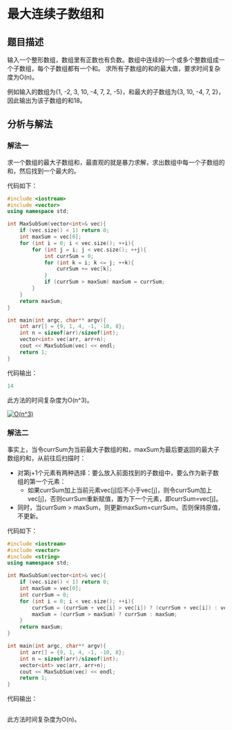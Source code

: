 # 最大连续子数组和

## 题目描述

输入一个整形数组，数组里有正数也有负数。数组中连续的一个或多个整数组成一个子数组，每个子数组都有一个和。 求所有子数组的和的最大值，要求时间复杂度为O(n)。

例如输入的数组为{1, -2, 3, 10, -4, 7, 2, -5}，和最大的子数组为{3, 10, -4, 7, 2}， 因此输出为该子数组的和18。

## 分析与解法

### 解法一

求一个数组的最大子数组和，最直观的就是暴力求解，求出数组中每一个子数组的和，然后找到一个最大的。

代码如下：

```c++
#include <iostream>
#include <vector>
using namespace std;

int MaxSubSum(vector<int>& vec){
    if (vec.size() < 1) return 0;
    int maxSum = vec[0];
    for (int i = 0; i < vec.size(); ++i){
        for (int j = i; j < vec.size(); ++j){
            int currSum = 0;
            for (int k = i; k <= j; ++k){
                currSum += vec[k];
            }
            if (currSum > maxSum) maxSum = currSum;
        }
    }
    return maxSum;
}

int main(int argc, char** argv){
    int arr[] = {9, 1, 4, -1, -10, 8};
    int n = sizeof(arr)/sizeof(int);
    vector<int> vec(arr, arr+n);
    cout << MaxSubSum(vec) << endl;
    return 1;
}
```

代码输出：

```c++
14
```

此方法的时间复杂度为O(n^3)。

<a href="https://www.codecogs.com/eqnedit.php?latex=O(n^3)" target="_blank"><img src="https://latex.codecogs.com/gif.latex?O(n^3)" title="O(n^3)" /></a>

### 解法二

事实上，当令currSum为当前最大子数组的和，maxSum为最后要返回的最大子数组的和，从前往后扫描时：

- 对第j+1个元素有两种选择：要么放入前面找到的子数组中，要么作为新子数组的第一个元素：
    - 如果currSum加上当前元素vec[j]后不小于vec[j]，则令currSum加上vec[j]，否则currSum重新赋值，置为下一个元素，即currSum=vec[j]。
- 同时，当currSum > maxSum，则更新maxSum=currSum，否则保持原值，不更新。

代码如下：

```c++
#include <iostream>
#include <vector>
#include <string>
using namespace std;

int MaxSubSum(vector<int>& vec){
    if (vec.size() < 1) return 0;
    int maxSum = vec[0];
    int currSum = 0;
    for (int i = 0; i < vec.size(); ++i){
        currSum = (currSum + vec[i] > vec[i]) ? (currSum + vec[i]) : vec[i];
        maxSum = (currSum > maxSum) ? currSum : maxSum;
    }
    return maxSum;
}

int main(int argc, char** argv){
    int arr[] = {9, 1, 4, -1, -10, 8};
    int n = sizeof(arr)/sizeof(int);
    vector<int> vec(arr, arr+n);
    cout << MaxSubSum(vec) << endl;
    return 1;
}
```

代码输出：

```c++

```

此方法时间复杂度为O(n)。